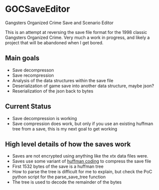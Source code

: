 # GOCSaveEditor
Gangsters Organized Crime Save and Scenario Editor

This is an attempt at reversing the save file format for the 1998 classic Gangsters Organized Crime. 
Very much a work in progress, and likely a project that will be abandoned when I get bored.

## Main goals
- Save decompresson
- Save recompression
- Analysis of the data structures within the save file
- Deserialization of game save into another data structure, maybe json?
- Reserialization of the json back to bytes

## Current Status
- Save decompression is working
- Save compression does work, but only if you use an existing huffman tree from a save, this is my next goal to get working

## High level details of how the saves work
- Saves are not encrypted using anything like the xtx data files were.
- Saves use some variant of [huffman coding](https://en.wikipedia.org/wiki/Huffman_coding) to compress the save file
- First 1532 bytes of the save is a huffman tree
- How to parse the tree is difficult for me to explain, but check the PoC python script for the parse_save_tree function
- The tree is used to decode the remainder of the bytes
